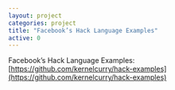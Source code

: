 ```yaml
---
layout: project
categories: project
title: "Facebook’s Hack Language Examples"
active: 0
---
```


Facebook’s Hack Language Examples: [https://github.com/kernelcurry/hack-examples](https://github.com/kernelcurry/hack-examples)